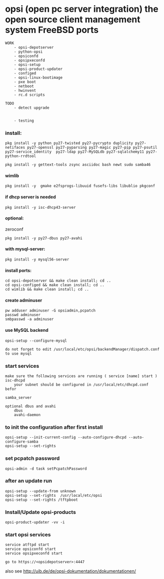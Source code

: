 # opsi (open pc server integration) the open source client management system FreeBSD ports
	
	WORK
		- opsi-depotserver
		- python-opsi
		- opsiconfd
		- opsipxeconfd
		- opsi-setup
		- opsi-product-updater
		- configed
		- opsi-linux-bootimage
		- pxe boot
		- netboot
		- hwinvent
		- rc.d scripts
		
	TODO
		- detect upgrade
		
		
		- testing

### install:

```
pkg install -y python py27-twisted py27-pycrypto duplicity py27-netifaces py27-openssl py27-pyparsing py27-magic py27-pip py27-psutil py27-service_identity  py27-ldap py27-MySQLdb py27-sqlalchemy11 py27-python-rrdtool

pkg install -y gettext-tools zsync asciidoc bash newt sudo samba46
```

#### wimlib
```
pkg install -y  gmake e2fsprogs-libuuid fusefs-libs libublio pkgconf
```

#### if dhcp server is needed
```
pkg install -y isc-dhcp43-server
```

#### optional:
zeroconf
```
pkg install -y py27-dbus py27-avahi
```

#### with mysql-server:
```
pkg install -y mysql56-server
```

#### install ports:
```
cd opsi-depotserver && make clean install; cd ..
cd opsi-configed && make clean install; cd ..
cd wimlib && make clean install; cd ..
```

#### create adminuser
```
pw adduser adminuser -G opsiadmin,pcpatch
passwd adminuser
smbpasswd -a adminuser
```

#### use MySQL backend
```
opsi-setup --configure-mysql
```

	do not forget to edit /usr/local/etc/opsi/backendManager/dispatch.conf to use mysql

### start services
	make sure the following services are running ( service [name] start )
	isc-dhcpd
		your subnet should be configured in /usr/local/etc/dhcpd.conf befor

	samba_server

	optional dbus and avahi
		dbus
		avahi-daemon

### to init the configuration after first install
```
opsi-setup --init-current-config --auto-configure-dhcpd --auto-configure-samba
opsi-setup --set-rights
```

### set pcpatch password
```
opsi-admin -d task setPcpatchPassword
```

### after an update run
```
opsi-setup --update-from unknown
opsi-setup --set-rights  /usr/local/etc/opsi
opsi-setup --set-rights /tftpboot
```

### Install/Update opsi-products
```
opsi-product-updater -vv -i
```

### start opsi services
```
service atftpd start
service opsiconfd start
service opsipxeconfd start
```

`go to https://<opsidepotserver>:4447`

also see http://uib.de/de/opsi-dokumentation/dokumentationen/

